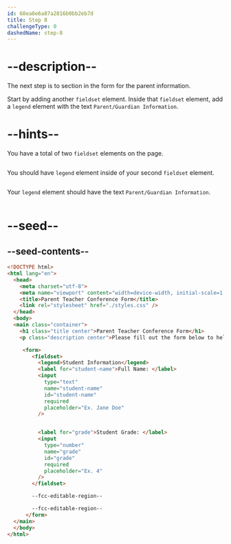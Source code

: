 ```yaml
---
id: 68ea8e6a87a2816b0bb2eb7d
title: Step 8
challengeType: 0
dashedName: step-8
---
```


# --description--

The next step is to section in the form for the parent information. 

Start by adding another `fieldset` element. Inside that `fieldset` element, add a `legend` element with the text `Parent/Guardian Information`. 

# --hints--

You have a total of two `fieldset` elements on the page.

```js

```

You should have `legend` element inside of your second `fieldset` element.

```js

```

Your `legend` element should have the text `Parent/Guardian Information`.

```js

```

# --seed--

## --seed-contents--

```html
<!DOCTYPE html>
<html lang="en">
  <head>
    <meta charset="utf-8">
    <meta name="viewport" content="width=device-width, initial-scale=1.0">
    <title>Parent Teacher Conference Form</title>
    <link rel="stylesheet" href="./styles.css" />
  </head>
  <body>
  <main class="container">
    <h1 class="title center">Parent Teacher Conference Form</h1>
    <p class="description center">Please fill out the form below to help schedule your parent-teacher conference.</p>

     <form>
        <fieldset>
          <legend>Student Information</legend>
          <label for="student-name">Full Name: </label>
          <input
            type="text"
            name="student-name"
            id="student-name"
            required
            placeholder="Ex. Jane Doe"
          />


          <label for="grade">Student Grade: </label>
          <input
            type="number"
            name="grade"
            id="grade"
            required
            placeholder="Ex. 4"
          />
        </fieldset>

        --fcc-editable-region--

        --fcc-editable-region--
      </form>
  </main>
  </body>
</html>
```
